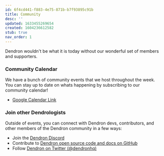 ```yaml
---
id: 6f4cd441-f883-4e75-871b-b7f93895c91b
title: Community
desc: ''
updated: 1633455269654
created: 1604236612582
stub: true
nav_order: 1
---
```


Dendron wouldn't be what it is today without our wonderful set of members and supporters.


### Community Calendar

We have a bunch of community events that we host throughout the week. You can stay up to date on whats happening by subscribing to our community calendar!

- [Google Calendar Link](https://calendar.google.com/calendar/embed?src=0s84hkmgkb4p699ahgicq0j16o%40group.calendar.google.com&ctz=America%2FLos_Angeles)

### Join other Dendrologists

Outside of events, you can connect with Dendron devs, contributors, and other members of the Dendron community in a few ways:

- Join the [Dendron Discord](https://discord.com/invite/xrKTUStHNZ)
- Contribute to [Dendron open source code and docs on GitHub](https://github.com/dendronhq/)
- Follow [Dendron on Twitter (@dendronhq)](https://twitter.com/dendronhq)

